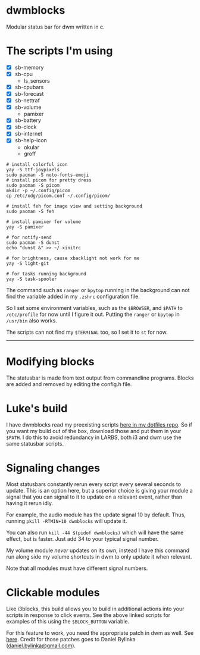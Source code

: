 # dwmblocks
Modular status bar for dwm written in c.

# The scripts I'm using
- [X] sb-memory
- [X] sb-cpu
  - ls_sensors
- [X] sb-cpubars
- [X] sb-forecast
- [X] sb-nettraf
- [X] sb-volume
  - pamixer
- [X] sb-battery
- [X] sb-clock
- [X] sb-internet
- [X] sb-help-icon
  - okular
  - groff

```shell
# install colorful icon
yay -S ttf-joypixels
sudo pacman -S noto-fonts-emoji
# install picom for pretty dress
sudo pacman -S picom
mkdir -p ~/.config/picom
cp /etc/xdg/picom.conf ~/.config/picom/

# install feh for image view and setting background
sudo pacman -S feh

# install pamixer for volume
yay -S pamixer

# for notify-send
sudo pacman -S dunst
echo "dunst &" >> ~/.xinitrc

# for brightness, cause xbacklight not work for me
yay -S light-git

# for tasks running background
yay -S task-spooler
```
The command such as `ranger` or `bpytop` running in the background can not find the variable added in my `.zshrc` configuration file.

So I set some environment variables, such as the `$BROWSER`, and `$PATH` to `/etc/profile` for now until I figure it out.
Putting the `ranger` or `bpytop` in `/usr/bin` also works.

The scripts can not find my `$TERMINAL` too, so I set it to `st` for now.

---


# Modifying blocks

The statusbar is made from text output from commandline programs.  Blocks are
added and removed by editing the config.h file.

# Luke's build

I have dwmblocks read my preexisting scripts
[here in my dotfiles repo](https://github.com/LukeSmithxyz/voidrice/tree/master/.local/bin/statusbar).
So if you want my build out of the box, download those and put them in your
`$PATH`. I do this to avoid redundancy in LARBS, both i3 and dwm use the same
statusbar scripts.

# Signaling changes

Most statusbars constantly rerun every script every several seconds to update.
This is an option here, but a superior choice is giving your module a signal
that you can signal to it to update on a relevant event, rather than having it
rerun idly.

For example, the audio module has the update signal 10 by default.  Thus,
running `pkill -RTMIN+10 dwmblocks` will update it.

You can also run `kill -44 $(pidof dwmblocks)` which will have the same effect,
but is faster.  Just add 34 to your typical signal number.

My volume module *never* updates on its own, instead I have this command run
along side my volume shortcuts in dwm to only update it when relevant.

Note that all modules must have different signal numbers.

# Clickable modules

Like i3blocks, this build allows you to build in additional actions into your
scripts in response to click events.  See the above linked scripts for examples
of this using the `$BLOCK_BUTTON` variable.

For this feature to work, you need the appropriate patch in dwm as well. See
[here](https://dwm.suckless.org/patches/statuscmd/).
Credit for those patches goes to Daniel Bylinka (daniel.bylinka@gmail.com).

